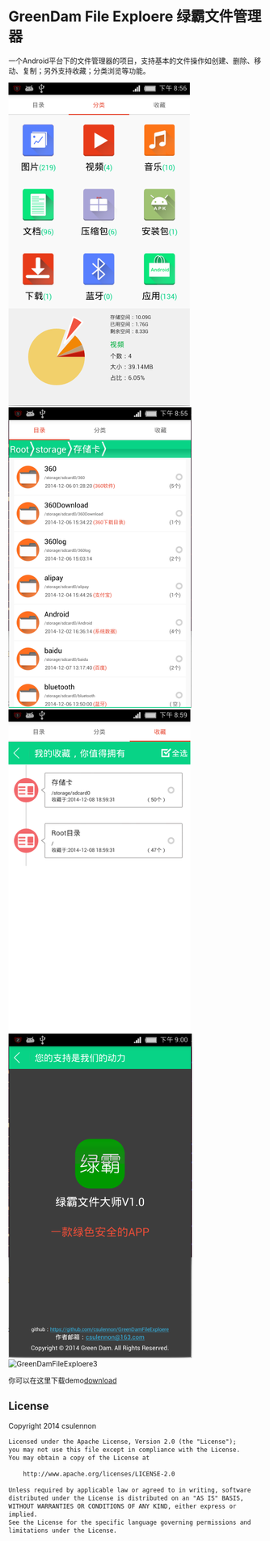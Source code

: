 GreenDam File Exploere
绿霸文件管理器
===============

一个Android平台下的文件管理器的项目，支持基本的文件操作如创建、删除、移动、复制；另外支持收藏；分类浏览等功能。


![GreenDamFileExploere](screen/2014-12-08%2020:56:23.png)
![GreenDamFileExploere1](screen/2014-12-08%2020:56:01.png)
![GreenDamFileExploere2](screen/2014-12-08%2020:59:47.png)
![GreenDamFileExploere3](screen/2014-12-08%2021:00:31.png)
![GreenDamFileExploere3](screen/2014-12-08%2020:55:24.png)

你可以在这里下载demo[download](https://raw.github.com/csulennon/GreenDamFileExploere/master/GreenDamExplorer.apk)

License
-------
 Copyright 2014 csulennon

    Licensed under the Apache License, Version 2.0 (the "License");
    you may not use this file except in compliance with the License.
    You may obtain a copy of the License at

        http://www.apache.org/licenses/LICENSE-2.0

    Unless required by applicable law or agreed to in writing, software
    distributed under the License is distributed on an "AS IS" BASIS,
    WITHOUT WARRANTIES OR CONDITIONS OF ANY KIND, either express or implied.
    See the License for the specific language governing permissions and
    limitations under the License.
